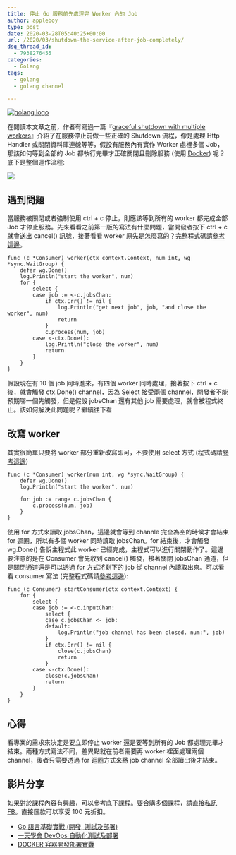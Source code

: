 ```yaml
---
title: 停止 Go 服務前先處理完 Worker 內的 Job
author: appleboy
type: post
date: 2020-03-28T05:40:25+00:00
url: /2020/03/shutdown-the-service-after-job-completely/
dsq_thread_id:
  - 7938276455
categories:
  - Golang
tags:
  - golang
  - golang channel

---
```

[![golang logo][1]][1]

在閱讀本文章之前，作者有寫過一篇『[graceful shutdown with multiple workers][2]』介紹了在服務停止前做一些正確的 Shutdown 流程，像是處理 Http Handler 或關閉資料庫連線等等，假設有服務內有實作 Worker 處裡多個 Job，那該如何等到全部的 Job 都執行完畢才正確關閉且刪除服務 (使用 [Docker][3]) 呢？底下是整個運作流程:

![][4] 

<!--more-->

## 遇到問題

當服務被關閉或者強制使用 ctrl + c 停止，則應該等到所有的 worker 都完成全部 Job 才停止服務。先來看看之前第一版的寫法有什麼問題，當開發者按下 ctrl + c 就會送出 cancel() 訊號，接著看看 worker 原先是怎麼寫的？完整程式碼請[參考這邊][5]。

<pre><code class="language-go">func (c *Consumer) worker(ctx context.Context, num int, wg *sync.WaitGroup) {
    defer wg.Done()
    log.Println("start the worker", num)
    for {
        select {
        case job := <-c.jobsChan:
            if ctx.Err() != nil {
                log.Println("get next job", job, "and close the worker", num)
                return
            }
            c.process(num, job)
        case <-ctx.Done():
            log.Println("close the worker", num)
            return
        }
    }
}</code></pre>

假設現在有 10 個 job 同時進來，有四個 worker 同時處理，接著按下 ctrl + c 後，就會觸發 ctx.Done() channel，因為 Select 接受兩個 channel，開發者不能預期哪一個先觸發，但是假設 jobsChan 還有其他 job 需要處理，就會被程式終止。該如何解決此問題呢？繼續往下看

## 改寫 worker

其實很簡單只要將 worker 部分重新改寫即可，不要使用 select 方式 (程式碼請[參考這邊][6])

<pre><code class="language-go">func (c *Consumer) worker(num int, wg *sync.WaitGroup) {
    defer wg.Done()
    log.Println("start the worker", num)

    for job := range c.jobsChan {
        c.process(num, job)
    }
}</code></pre>

使用 for 方式來讀取 jobsChan，這邊就會等到 channle 完全為空的時候才會結束 for 迴圈，所以有多個 worker 同時讀取 jobsChan。for 結束後，才會觸發 wg.Done() 告訴主程式此 worker 已經完成，主程式可以進行關閉動作了。這邊要注意的是在 Consumer 會先收到 cancel() 觸發，接著關閉 jobsChan 通道，但是關閉通道還是可以透過 for 方式將剩下的 job 從 channel 內讀取出來。可以看看 consumer 寫法 (完整程式碼請[參考這邊][7]):

<pre><code class="language-go">func (c Consumer) startConsumer(ctx context.Context) {
    for {
        select {
        case job := <-c.inputChan:
            select {
            case c.jobsChan <- job:
            default:
                log.Println("job channel has been closed. num:", job)
            }
            if ctx.Err() != nil {
                close(c.jobsChan)
                return
            }
        case <-ctx.Done():
            close(c.jobsChan)
            return
        }
    }
}</code></pre>

## 心得

看專案的需求來決定是要立即停止 worker 還是要等到所有的 Job 都處理完畢才結束。兩種方式寫法不同，差異點就在前者需要再 worker 裡面處理兩個 channel，後者只需要透過 for 迴圈方式來將 job channel 全部讀出後才結束。

## 影片分享

如果對於課程內容有興趣，可以參考底下課程。要合購多個課程，請直接[私訊 FB][8]。直接匯款可以享受 100 元折扣。

  * [Go 語言基礎實戰 (開發, 測試及部署)][9]
  * [一天學會 DevOps 自動化測試及部署][10]
  * [DOCKER 容器開發部署實戰][11]

 [1]: https://lh3.googleusercontent.com/jsocHCR9A9yEfDVUTrU0m42_aHhTEVDGW5p5PsQSx7GSlkt3gLjohfXH3S7P7p982332ruU_e-EtW0LwmiuZjvN65VIcyME-zE35C6EM0IV1nqY6KoNw3dwW2djjid3F-T5YgnJothA=w1920-h1080 "golang logo"
 [2]: https://blog.wu-boy.com/2020/02/graceful-shutdown-with-multiple-workers/
 [3]: https://docker.com
 [4]: https://lh3.googleusercontent.com/bsmMhN5bVzpyDy-741CsS8s_wTyPfRpbLeZvJ0u7hOmCkXhBmS0qmVwkky4zveLxtNqQgGTUufWeNi2OVvOyXwx6QrADvt5n_6tAJlSzmRJK27U9C1EgOhzziZmLqNp_FTyqf4NAits=w1920-h1080
 [5]: https://github.com/go-training/training/blob/080ba925d85ff527598ddda9a8eec0b808f6f847/example34-graceful-shutdown-with-worker/graceful-shutdown/answer-shutdown-worker-immediately/main.go#L76-L92
 [6]: https://github.com/go-training/training/blob/080ba925d85ff527598ddda9a8eec0b808f6f847/example34-graceful-shutdown-with-worker/graceful-shutdown/answer-shutdown-after-job-completely/main.go#L80-L89
 [7]: https://github.com/go-training/training/blob/080ba925d85ff527598ddda9a8eec0b808f6f847/example34-graceful-shutdown-with-worker/graceful-shutdown/answer-shutdown-after-job-completely/main.go#L53-L71
 [8]: http://facebook.com/appleboy46
 [9]: https://www.udemy.com/course/golang-fight/?couponCode=202003
 [10]: https://www.udemy.com/devops-oneday/?couponCode=202003
 [11]: https://www.udemy.com/course/docker-practice/?couponCode=202003
